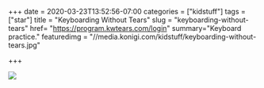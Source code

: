 +++
date = 2020-03-23T13:52:56-07:00
categories = ["kidstuff"]
tags = ["star"]
title = "Keyboarding Without Tears"
slug = "keyboarding-without-tears"
href= "https://program.kwtears.com/login"
summary="Keyboard practice."
featuredimg = "//media.konigi.com/kidstuff/keyboarding-without-tears.jpg"

+++

<img src="//media.konigi.com/kidstuff/keyboarding-without-tears.jpg" />
